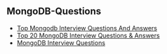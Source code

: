 ## MongoDB-Questions
- [Top Mongodb Interview Questions And Answers](https://intellipaat.com/interview-question/mongodb-interview-questions/)
- [Top 20 MongoDB Interview Questions & Answers](https://www.guru99.com/mongodb-interview-questions.html)
- [MongoDB Interview Questions](https://www.tutorialspoint.com/mongodb/mongodb_interview_questions.htm)
